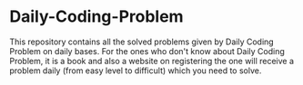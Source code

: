 # Daily-Coding-Problem
This repository contains all the solved problems given by Daily Coding Problem on daily bases. For the ones who don't know about Daily Coding Problem, it is a book and also a website on registering the one will receive a problem daily (from easy level to difficult) which you need to solve. 
